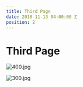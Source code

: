 ```yaml
---
title: Third Page
date: 2018-11-13 04:00:00 Z
position: 2
---
```


# Third Page

![400.jpg](/uploads/400.jpg)

![300.jpg](/uploads/300.jpg)